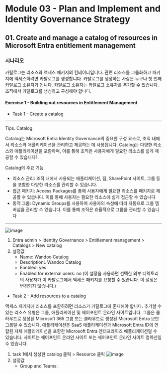 # Module 03 - Plan and Implement and Identity Governance Strategy
## 01. Create and manage a catalog of resources in Microsoft Entra entitlement management

### 시나리오 
카탈로그는 리소스와 액세스 패키지의 컨테이너입니다. 관련 리소스를 그룹화하고 패키지에 액세스하려면 카탈로그를 생성합니다. 카탈로그를 생성하는 사람은 누구나 첫 번째 카탈로그 소유자가 됩니다. 카탈로그 소유자는 카탈로그 소유자를 추가할 수 있습니다. 조직에서 카탈로그를 생성하고 구성해야 합니다.

#### Exercise 1 - Building out resources in Entitlement Management
* Task 1 - Create a catalog

---

Tips. Catalog 

Catalog는 Microsoft Entra Identity Governance의 중요한 구성 요소로, 조직 내에서 리소스와 애플리케이션을 관리하고 제공하는 데 사용됩니다. Catalog는 다양한 리소스와 애플리케이션을 포함하며, 이를 통해 조직은 사용자에게 필요한 리소스를 쉽게 제공할 수 있습니다1.

Catalog의 주요 기능

* 리소스 관리: 조직 내에서 사용되는 애플리케이션, 팀, SharePoint 사이트, 그룹 등을 포함한 다양한 리소스를 관리할 수 있습니다.
* 접근 패키지: Access Packages를 통해 사용자에게 필요한 리소스를 패키지로 제공할 수 있습니다. 이를 통해 사용자는 필요한 리소스에 쉽게 접근할 수 있습니다
* 동적 그룹: Dynamic Groups를 사용하여 사용자의 속성에 따라 자동으로 그룹 멤버십을 관리할 수 있습니다. 이를 통해 조직은 효율적으로 그룹을 관리할 수 있습니다

---

![image](https://github.com/user-attachments/assets/4ffd0d99-1417-41dc-84c1-18c2bfb4123e)

1. Entra admin > Identity Governance > Entitlement management > Catalogs > New catalog
2. 설정값
   * Name: Wandoo Catalog
   * DescriptionL Wandoo Catalog
   * Eanbled: yes
   * Enabled for external users: no (이 설정을 사용하면 선택한 외부 디렉토리의 사용자가 이 카탈로그에서 액세스 패키지를 요청할 수 있습니다. 이 설정은 변경되지 않습니다.)


* Task 2 - Add resources to a catalog
  
액세스 패키지에 리소스를 포함하려면 리소스가 카탈로그에 존재해야 합니다. 추가할 수 있는 리소스 유형은 그룹, 애플리케이션 및 쉐어포인트 온라인 사이트입니다. 그룹은 클라우드로 생성된 Microsoft 365 그룹 또는 클라우드로 생성된 Microsoft Entra 보안 그룹일 수 있습니다. 애플리케이션은 SaaS 애플리케이션과 Microsoft Entra ID에 연합된 자체 애플리케이션을 포함한 Microsoft Entra 엔터프라이즈 애플리케이션일 수 있습니다. 사이트는 쉐어포인트 온라인 사이트 또는 쉐어포인트 온라인 사이트 컬렉션일 수 있습니다.

1. task 1에서 생성한 catalog 클릭 > Resource 클릭
![image](https://github.com/user-attachments/assets/2fc609f1-a9b5-465a-b489-58cb1f9bf560)
2. 설정값
   * Group and Teams: 
